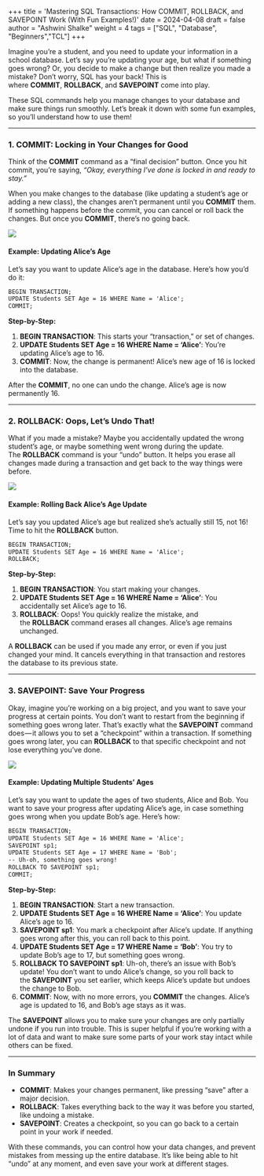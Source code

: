 +++
title = 'Mastering SQL Transactions: How COMMIT, ROLLBACK, and SAVEPOINT Work (With Fun Examples!)'
date = 2024-04-08
draft = false
author = "Ashwini Shalke"
weight = 4
tags = ["SQL", "Database", "Beginners","TCL"]
+++

  
Imagine you’re a student, and you need to update your information in a school database. Let’s say you’re updating your age, but what if something goes wrong? Or, you decide to make a change but then realize you made a mistake? Don’t worry, SQL has your back! This is where **COMMIT**, **ROLLBACK**, and **SAVEPOINT** come into play.

These SQL commands help you manage changes to your database and make sure things run smoothly. Let’s break it down with some fun examples, so you’ll understand how to use them!

--- 

### 1\. COMMIT: Locking in Your Changes for Good

Think of the **COMMIT** command as a “final decision” button. Once you hit commit, you’re saying, _“Okay, everything I’ve done is locked in and ready to stay.”_

When you make changes to the database (like updating a student’s age or adding a new class), the changes aren’t permanent until you **COMMIT** them. If something happens before the commit, you can cancel or roll back the changes. But once you **COMMIT**, there’s no going back.

![](https://cdn-images-1.medium.com/max/1600/1*JfpB-7rrPqzToe2k0HNVFA.png)

#### Example: Updating Alice’s Age

Let’s say you want to update Alice’s age in the database. Here’s how you’d do it:

```html
BEGIN TRANSACTION; 
UPDATE Students SET Age = 16 WHERE Name = 'Alice'; 
COMMIT;
```

**Step-by-Step:**

1.  **BEGIN TRANSACTION**: This starts your “transaction,” or set of changes.
2.  **UPDATE Students SET Age = 16 WHERE Name = ‘Alice’**: You’re updating Alice’s age to 16.
3.  **COMMIT**: Now, the change is permanent! Alice’s new age of 16 is locked into the database.

After the **COMMIT**, no one can undo the change. Alice’s age is now permanently 16.

---  

### 2\. ROLLBACK: Oops, Let’s Undo That!

What if you made a mistake? Maybe you accidentally updated the wrong student’s age, or maybe something went wrong during the update. The **ROLLBACK** command is your “undo” button. It helps you erase all changes made during a transaction and get back to the way things were before.

![](https://cdn-images-1.medium.com/max/1600/1*u-zyNc20IQ399PhiNzlGRw.png)

#### Example: Rolling Back Alice’s Age Update

Let’s say you updated Alice’s age but realized she’s actually still 15, not 16! Time to hit the **ROLLBACK** button.

```html
BEGIN TRANSACTION; 
UPDATE Students SET Age = 16 WHERE Name = 'Alice'; 
ROLLBACK;
```

**Step-by-Step:**

1.  **BEGIN TRANSACTION**: You start making your changes.
2.  **UPDATE Students SET Age = 16 WHERE Name = ‘Alice’**: You accidentally set Alice’s age to 16.
3.  **ROLLBACK**: Oops! You quickly realize the mistake, and the **ROLLBACK** command erases all changes. Alice’s age remains unchanged.

A **ROLLBACK** can be used if you made any error, or even if you just changed your mind. It cancels everything in that transaction and restores the database to its previous state.

--- 

### 3\. SAVEPOINT: Save Your Progress

Okay, imagine you’re working on a big project, and you want to save your progress at certain points. You don’t want to restart from the beginning if something goes wrong later. That’s exactly what the **SAVEPOINT** command does — it allows you to set a “checkpoint” within a transaction. If something goes wrong later, you can **ROLLBACK** to that specific checkpoint and not lose everything you’ve done.

![](https://cdn-images-1.medium.com/max/1600/1*etvYUqSUzBcctB4hbZ4CRw.png)

#### Example: Updating Multiple Students’ Ages

Let’s say you want to update the ages of two students, Alice and Bob. You want to save your progress after updating Alice’s age, in case something goes wrong when you update Bob’s age. Here’s how:

```html
BEGIN TRANSACTION;
UPDATE Students SET Age = 16 WHERE Name = 'Alice';
SAVEPOINT sp1; 
UPDATE Students SET Age = 17 WHERE Name = 'Bob'; 
-- Uh-oh, something goes wrong!
ROLLBACK TO SAVEPOINT sp1;
COMMIT;
```

**Step-by-Step:**

1.  **BEGIN TRANSACTION**: Start a new transaction.
2.  **UPDATE Students SET Age = 16 WHERE Name = ‘Alice’**: You update Alice’s age to 16.
3.  **SAVEPOINT sp1**: You mark a checkpoint after Alice’s update. If anything goes wrong after this, you can roll back to this point.
4.  **UPDATE Students SET Age = 17 WHERE Name = ‘Bob’**: You try to update Bob’s age to 17, but something goes wrong.
5.  **ROLLBACK TO SAVEPOINT sp1**: Uh-oh, there’s an issue with Bob’s update! You don’t want to undo Alice’s change, so you roll back to the **SAVEPOINT** you set earlier, which keeps Alice’s update but undoes the change to Bob.
6.  **COMMIT**: Now, with no more errors, you **COMMIT** the changes. Alice’s age is updated to 16, and Bob’s age stays as it was.

The **SAVEPOINT** allows you to make sure your changes are only partially undone if you run into trouble. This is super helpful if you’re working with a lot of data and want to make sure some parts of your work stay intact while others can be fixed.

--- 

### In Summary

*   **COMMIT**: Makes your changes permanent, like pressing “save” after a major decision.
*   **ROLLBACK**: Takes everything back to the way it was before you started, like undoing a mistake.
*   **SAVEPOINT**: Creates a checkpoint, so you can go back to a certain point in your work if needed.

With these commands, you can control how your data changes, and prevent mistakes from messing up the entire database. It’s like being able to hit “undo” at any moment, and even save your work at different stages.
